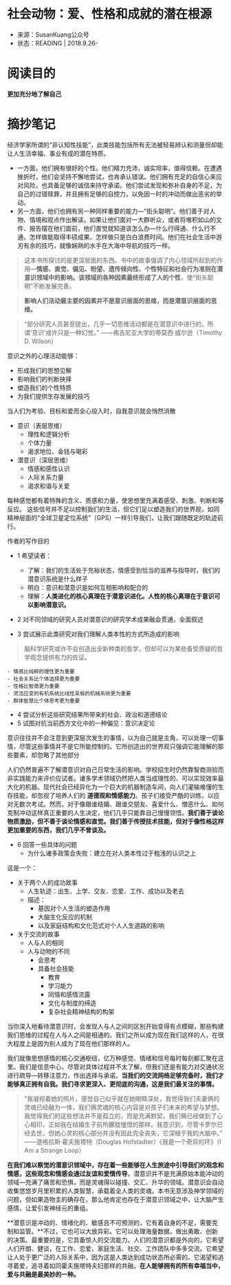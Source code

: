 # 社会动物：爱、性格和成就的潜在根源

* 来源：SusanKuang公众号
* 状态：READING | 2018.9.26-

[time]:<20180926>

# 阅读目的
**更加充分地了解自己**

# 摘抄笔记

经济学家所谓的“非认知性技能”，此类技能包括所有无法被轻易辨认和测量但却能让人生活幸福、事业有成的潜在特质。
- 一方面，他们拥有很好的个性。他们精力充沛，诚实坦率，值得信赖。在遭遇挫折时，他们会坚持不懈地尝试，也肯承认错误。他们拥有充足的自信心来应对风险，也具备足够的诚信来持守承诺。他们尝试发现和弥补自身的不足，为自己的过错赎罪，并且拥有足够的自控力，以免因一时的冲动而做出恶劣的举动。
- 另一方面，他们也拥有另一种同样重要的能力—“街头聪明”。他们善于对人物、情境和观点作出解读。如果让他们面对一大群听众，或者将堆积如山的文件、报告摆在他们面前，他们直觉就知道该怎么办—什么行得通、什么行不通，怎样做能取得丰硕成果、怎样做只是白白浪费时间。他们在社会生活中游刃有余的技巧，就像娴熟的水手在大海中导航的技巧一样。

>这本书所探讨的是更深层面的东西。书中的故事强调了内心领域所起到的作用—**情感、直觉、偏见、盼望、遗传倾向性、个性特征和社会行为准则在潜意识领域中的影响。该领域的各种因素最终形成了人的个性**，使“街头聪明”不断发展完善。

>**影响人们活动最主要的因素并不是意识层面的思维，而是潜意识层面的思维。**

>“部分研究人员甚至提出，几乎一切思维活动都是在潜意识中进行的，所谓‘意识’或许只是一种幻觉。” ——弗吉尼亚大学的蒂莫西·威尔逊（Timothy D. Wilson）

意识之外的心理活动能够：
- 形成我们的思想见解
- 影响我们的判断抉择
- 塑造我们的个性特质
- 为我们提供生存发展的技巧

当人们为考验、目标和爱而全心投入时，自我意识就会悄然消散
- 意识（表层思维）
    - 理性和逻辑分析
    - 个体力量
    - 渴求地位、金钱与喝彩
- 潜意识（深层思维）
    - 情感和感性认识
    - 人际关系力量
    - 渴求和谐与关爱

每种感觉都有着特殊的含义、质感和力量，使思想里充满着感受、刺激、判断和等反应。
这些信号并不足以控制我们的生活，但它们足以塑造我们的世界观，如同精神层面的“全球卫星定位系统”（GPS）一样引导我们，让我们跟随既定的轨迹前行。

作者的写作目的
- 1 希望读者：
    - 了解：我们的生活处于充裕状态，情感受到恰当的滋养与指导时，我们的潜意识系统是什么样子
    - 明白：意识和潜意识是如何互相影响和配合的
    - 理解：**人类进化的核心真理在于潜意识进化。人性的核心真理在于意识可以影响潜意识。**

- 2 对不同领域的研究人员对潜意识的研究学术成果融会贯通，全面叙述
- 3 尝试展示此类研究对我们理解人类本性的方式所造成的影响
> 脑科学研究或许不会创造出全新种类的哲学，但却可以为某些备受质疑的哲学观念提供有力的佐证。

    - 情感比纯粹的理性更为重要
    - 社会关系比个体选择更为重要
    - 性格比智商更为重要
    - 灵活应变的有机系统比线性呆板的机械系统更为重要
    - 群体智慧比个体思考更为重要

- 4 尝试分析这些研究结果所带来的社会、政治和道德结论
- 5 试图对抗当前西方文化中的一种偏见：意识决定论

意识往往并不会注意到更深层次发生的事情，以为自己就是主角，可以处理一切事情，尽管这些事情并不是它所能控制的。它所创造出的世界观只强调它能理解的那些要素，却忽略了其他部分

人们仍然普遍不了解潜意识对自己日常生活的影响。学校招生时仍然靠智商测验而非实践能力来评价应试者。诸多学术领域仍然把人类当成理性的、可以实现效率最大化的机器。现代社会已经异化为一个巨大的机器制造车间，向人们灌输难懂的生存技能，却忽视了培养人们的 **道德观和情感能力**。孩子们接受严酷的训练，以应对无数次考试。然而，对于像跟谁结婚、跟谁交朋友、喜爱什么、憎恶什么、如何克制冲动这样真正重要的人生决定，他们几乎只能靠自己慢慢领悟。**我们善于谈论物质激励，但不善于谈论情感和直觉。我们善于传授技术技能，但对于像性格这样更加重要的东西，我们几乎不曾谈及。**

- 6 回答一些具体的问题
    - 为什么诸多政策会失败：建立在对人类本性过于粗浅的认识之上

这是一个：
- 关于两个人的成功故事
    - 人生轨迹：出生、上学、交友、恋爱、工作、成功以及老去
    - 描述：
        - 基因对个人生活的塑造作用
        - 大脑生化反应的机制
        - 以及家庭结构和文化范式对个人人生道路的影响
- 关于交流的故事
    - 人与人的相同
    - 人与动物的不同
        - 会思考
        - 具备社会技能
            - 教育
            - 学习能力
            - 同情和感情流露
            - 文化与制度的缔造
            - 复杂社会精神结构的构架

当你深入地看待潜意识时，会发现人与人之间的区别开始变得有点模糊，那些构建我们思维的过程在人与人之间是相通的。我们之所以成为现在我们这样的人，在很大程度上是因为别人成为了现在他们那样的人。

我们就像思想感情的核心交通枢纽，亿万种感觉、情绪和信号每时每刻都汇聚在这里。我们是信息中心，尽管对具体过程并不太了解，但我们还是有能力对交通状况进行疏导—转移注意力，作出选择与承诺。**当我们的交流网络足够完备时，我们才能够真正拥有自我。我们寻求更深入、更彻底的沟通，这是我们最关注的事情。**

> “我凝视着她的照片，感觉自己似乎就在她眼睛深处，我觉得我们夫妻俩的灵魂已经融为一体，我们俩灵魂的核心内容是对孩子们未来的希望与梦想。我觉得我们的这些想法并不是孤立的，而是充满默契，我们俩已经做到了心心相印，正如我在结婚生子前所朦胧憧憬的那样。我意识到，尽管卡罗尔已经去世，但她心灵的核心部分并没有因此完全丧失，它深植于我的大脑中。” ——道格拉斯·霍夫施塔特（Douglas Hofstadter）《我是一个奇异的环》（I Am a Strange Loop）

**在我们难以察觉的潜意识领域中，存在着一些能够在人生旅途中引导我们的观念和情感，这些观念和情感会通过友谊和爱情传导**。潜意识并不是充满原始本能冲动的领域—充满了痛苦和恐惧，而是灵魂得以碰撞、交汇、升华的领域。潜意识会自动收集悠悠岁月里积累的人类智慧，承载着全人类的灵魂。本书无意涉及神学领域的问题，但如果造物主的确存在，那么他肯定也存在于潜意识领域之中，让大脑产生感情，让爱引发神经元的重组。

**潜意识是冲动的、情绪化的、敏感且不可预测的，它有着自身的不足，需要克制和监管。**不过，它也可以大放异彩。它可以处理海量数据，做出勇敢、创新的决策。最重要的是，它具备惊人的交流能力。人们的潜意识都是外向的，它希望人们开朗、健谈，在工作、恋爱、家庭生活、社交、工作团队中多多交流。它希望让人处于更广泛的人际关系中，因为这是人类达到成功状态所必需的。它渴望和追寻着爱，追寻着如同霍夫施塔特夫妇那样的共融。**在人能够拥有的所有幸福当中，爱与共融是最美妙的一种。**